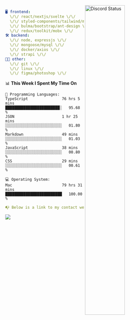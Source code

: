 
<a href="https://discord.com/users/279302975371870218" target="_blank">
    <img width="50%" align="right" alt="Discord Status" src="https://lanyard.cnrad.dev/api/279302975371870218?bg=161B22&borderRadius=5px%205px%200%200&hideTimestamp=true&idleMessage=Just%20chillin%27%20at%20the%20moment&animated=true">
</a>

```yaml
🖥️ frontend: 
  \/\/ react/nextjs/svelte \/\/
  \/\/ styled-components/tailwind/mui/
  \/\/ bulma/bootstrap/ant-design \/\/
  \/\/ redux/toolkit/mobx \/\/
🛠 backend: 
  \/\/ node, expressjs \/\/
  \/\/ mongoose/mysql \/\/
  \/\/ docker/axios \/\/
  \/\/ strapi \/\/
👨‍💻 other: 
  \/\/ git \/\/ 
  \/\/ linux \/\/
  \/\/ figma/photoshop \/\/
```
<!--START_SECTION:waka-->
📊 **This Week I Spent My Time On** 

```text
💬 Programming Languages: 
TypeScript               76 hrs 5 mins       ████████████████████████░   95.68 % 
JSON                     1 hr 25 mins        ░░░░░░░░░░░░░░░░░░░░░░░░░   01.80 % 
Markdown                 49 mins             ░░░░░░░░░░░░░░░░░░░░░░░░░   01.03 % 
JavaScript               38 mins             ░░░░░░░░░░░░░░░░░░░░░░░░░   00.80 % 
CSS                      29 mins             ░░░░░░░░░░░░░░░░░░░░░░░░░   00.61 % 

💻 Operating System: 
Mac                      79 hrs 31 mins      █████████████████████████   100.00 % 
```


<!--END_SECTION:waka-->
```yaml
📭 Below is a link to my contact website 
```
<a href="https://mxns.xyz" target="_black"> <img src="https://img.shields.io/badge/website-161B22?style=for-the-badge&logo=About.me&logoColor=white"></img> <a/>
